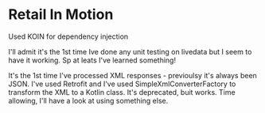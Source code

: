 # Retail In Motion
Used KOIN for dependency injection

I'll admit it's the 1st time Ive done any unit testing on livedata but I seem to have it working. Sp at leats I've learned something!

It's the 1st time I've processed XML responses - previoulsy it's always been JSON. 
I've used Retrofit and I've used SimpleXmlConverterFactory to transform the XML to a Kotlin class. It's deprecated, buit works. 
Time allowing, I'll have a look at using something else.

